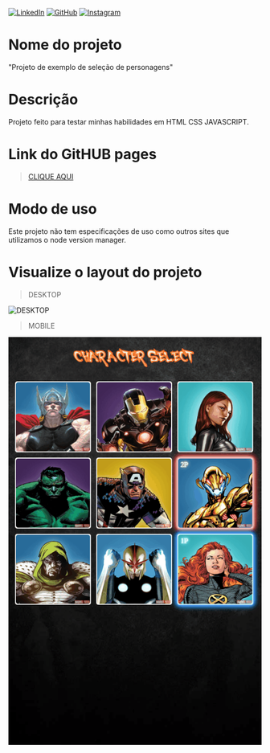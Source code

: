 [![LinkedIn](https://img.shields.io/badge/LinkedIn-0077B5?style=for-the-badge&logo=linkedin&logoColor=white)](https://www.linkedin.com/in/kayothyerre/)
[![GitHub](https://img.shields.io/badge/GitHub-100000?style=for-the-badge&logo=github&logoColor=white)](https://github.com/KayoThyerre)
[![Instagram](https://img.shields.io/badge/Instagram-E4405F?style=for-the-badge&logo=instagram&logoColor=white)](https://www.instagram.com/kayoalarcon/)

# Nome do projeto

"Projeto de exemplo de seleção de personagens"

# Descrição

Projeto feito para testar minhas habilidades em HTML CSS JAVASCRIPT.

# Link do GitHUB pages

> <a href="https://kayothyerre.github.io/char-select-port/" target="_blank">CLIQUE AQUI</a>

# Modo de uso

Este projeto não tem especificações de uso como outros sites que utilizamos o node version manager.

# Visualize o layout do projeto

> DESKTOP
 
![DESKTOP](./src/images/destop.gif)


>MOBILE

![DESKTOP](./src/images/mobile.gif)
